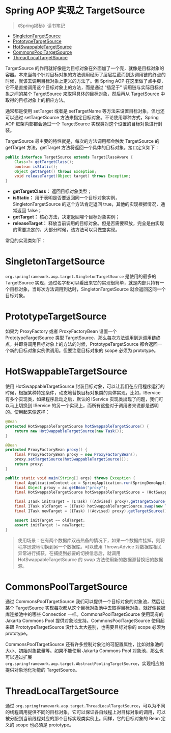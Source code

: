 <h1>Spring AOP 实现之 TargetSource</h1>

> 《Spring揭秘》读书笔记

- [SingletonTargetSource](#singletontargetsource)
- [PrototypeTargetSource](#prototypetargetsource)
- [HotSwappableTargetSource](#hotswappabletargetsource)
- [CommonsPoolTargetSource](#commonspooltargetsource)
- [ThreadLocalTargetSource](#threadlocaltargetsource)

TargetSource 的作用就好像是为目标对象在外面加了一个壳，就像是目标对象的容器。本来当每个针对目标对象的方法调用经历了层层拦截而到达调用链的终点的时候，就该去调用目标对象上定义的方法了。但 Spring AOP 在这里做了点手脚，它不是直接调用这个目标对象上的方法，而是通过 “插足于” 调用链与实际目标对象之间的某个 TargetSource 来取得具体的目标对象，然后再从 TargetSource 中取得的目标对象上的相应方法。

通常都是使用 setTarget 或者是 setTargetName 等方法来设置目标对象，但也还可以通过 setTargetSource 方法来指定目标对象。不论使用哪种方式，Spring AOP 框架内部都会通过一个 TargetSource 实现类对这个设置的目标对象进行封装。

TargetSource 最主要的特性就是，每次的方法调用都会触发 TargetSource 的 getTarget 方法，getTarget 方法将返回一个具体的目标对象。接口定义如下：

```java
public interface TargetSource extends TargetClassAware {
	Class<?> getTargetClass();
	boolean isStatic();
	Object getTarget() throws Exception;
	void releaseTarget(Object target) throws Exception;
}
```

- **getTargetClass：** 返回目标对象类型；
- **isStatic：** 用于表明是否要返回同一个目标对象实例，SingletonTargetSource 的这个方法肯定返回 true，其他的实现根据情况，通常返回 false；
- **getTarget：** 核心方法，决定返回哪个目标对象实例；
- **releaseTarget：** 释放当前调用的目标对象。但是否需要释放，完全是由实现的需要决定的，大部分时候，该方法可以只做空实现。

常见的实现类如下：

# SingletonTargetSource

`org.springframework.aop.target.SingletonTargetSource` 是使用的最多的 TargetSource 实现，通过名字都可以看出来它的实现很简单，就是内部只持有一个目标对象，当每次方法调用到达时，SingletonTargetSource 就会返回这同一个目标对象。

# PrototypeTargetSource

如果为 ProxyFactory 或者 ProxyFactoryBean 设置一个 PrototypeTargetSource 类型  TargetSource，那么每次方法调用到达调用链终点，并即将调用目标对象上的方法的时候，PrototypeTargetSource 都会返回一个新的目标对象实例供调用。但要注意目标对象的 scope 必须为 prototype。

# HotSwappableTargetSource

使用 HotSwappableTargetSource 封装目标对象，可以让我们在应用程序运行的时候，根据某种特定条件，动态地替换目标对象类的具体实现，比如，IService 有多个实现类，如果程序启动之后，默认的 IService 实现类出现了问题，我们可以马上切换到 IService 的另一个实现上，而所有这些对于调用者来说都是透明的。使用起来像这样：

```java
@Bean
protected HotSwappableTargetSource hotSwappableTargetSource() {
    return new HotSwappableTargetSource(new Task());
}

@Bean
protected ProxyFactoryBean proxy() {
    final ProxyFactoryBean proxy = new ProxyFactoryBean();
    proxy.setTargetSource(hotSwappableTargetSource());
    return proxy;
}

public static void main(String[] args) throws Exception {
    final ApplicationContext ac = SpringApplication.run(SpringDemoApplication.class, args);
    final Object proxy = ac.getBean("proxy");
    final HotSwappableTargetSource hotSwappableTargetSource = (HotSwappableTargetSource) ac.getBean("hotSwappableTargetSource");

    final ITask initTarget = (ITask) ((Advised) proxy).getTargetSource().getTarget();    
    final ITask oldTarget = (ITask) hotSwappableTargetSource.swap(new Task());
    final ITask newTarget = (ITask) ((Advised) proxy).getTargetSource().getTarget();

    assert initTarget == oldTarget;
    assert initTarget != newTarget;
}
```

> 使用场景：在有两个数据库双击热备的情况下，如果一个数据库挂掉，则将程序迅速地切换到另一个数据库。可以使用 ThrowsAdvice 对数据库相关异常进行捕获，在捕捉到必要的切换信息后，就调用 HotSwappableTargetSource 的 swap 方法使用新的数据源替换旧的数据源。

# CommonsPoolTargetSource

通过 CommonsPoolTargetSource 我们可以提供一个目标对象的对象池，然后让某个 TargetSource 实现每次都从这个目标对象池中去取得目标对象，就好像数据库连接池中的哪些 Connection 一样。CommonsPoolTargetSource 使用现有的 Jakarta Commons Pool 提供对象池支持。CommonsPoolTargetSource 使用起来跟 PrototypeTargetSource 没什么太大差别，也需要目标对象的 scope 必须为 prototype。

CommonsPoolTargetSource 还有许多控制对象池的可配置属性，比如对象池的大小、初始对象数量等。如果不能使用 Jakarta Commons Pool 对象池，那么也可以通过扩展 `org.springframework.aop.target.AbstractPoolingTargetSource`，实现相应的提供对象池化功能的 TargetSource。

# ThreadLocalTargetSource

通过 `org.springframework.aop.target.ThreadLocalTargetSource`，可以为不同的线程调用提供不同的目标对象，它可以保证各自线程上对目标对象的调用，可以被分配到当前线程对应的那个目标实现类实例上。同样，它的目标对象的 Bean 定义的 scope 也必须是 prototype。